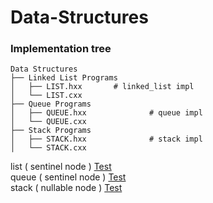 # Data-Structures

### Implementation tree
```
Data Structures
├── Linked List Programs
│   ├── LIST.hxx       # linked_list impl 
│   └── LIST.cxx 
├── Queue Programs
│   ├── QUEUE.hxx              # queue impl 
│   └── QUEUE.cxx 
├── Stack Programs
│   ├── STACK.hxx              # stack impl
│   └── STACK.cxx 
```

list   ( sentinel node ) [Test](https://godbolt.org/z/PsboYvf1M)\
queue  ( sentinel node ) [Test](https://godbolt.org/z/o4bWsbvnW)\
stack  ( nullable node ) [Test](https://godbolt.org/z/6acs5YKWf)
